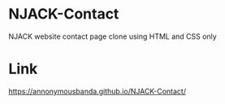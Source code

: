 # NJACK-Contact
NJACK website contact page clone using HTML and CSS only

# Link
https://annonymousbanda.github.io/NJACK-Contact/
